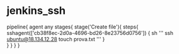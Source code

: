 # jenkins_ssh


pipeline{
        agent any
        stages{
            stage('Create file'){
                steps{
                        sshagent(['cb38f8ec-2d0a-4696-bd26-8e23756d0756']) {
                                sh '''
                                ssh ubuntu@18.134.12.28
                                touch prova.txt 
                                '''
                                     }                         
                }
            }
        }
}
